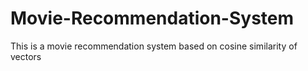 # Movie-Recommendation-System
This is a movie recommendation system based on cosine similarity of vectors

